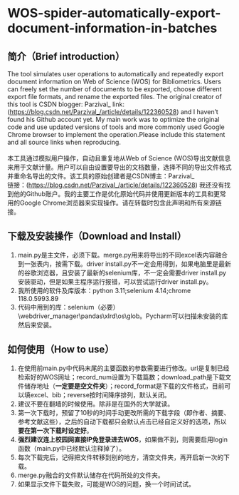 # WOS-spider-automatically-export-document-information-in-batches
## 简介（Brief introduction）
  The tool simulates user operations to automatically and repeatedly export document information on Web of Science (WOS) for Bibliometrics. Users can freely set the number of documents to be exported, choose different export file formats, and rename the exported files. The original creator of this tool is CSDN blogger: Parzival_  link:(https://blog.csdn.net/Parzival_/article/details/122360528) and I haven’t found his Github account yet. My main work was to optimize the original code and use updated versions of tools and more commonly used Google Chrome browser to implement the operation.Please include this statement and all source links when reproducing.
<br>
<br>   本工具通过模拟用户操作，自动且重复地从Web of Science (WOS)导出文献信息来用于文献计量。用户可以自由设置要导出的文档数量，选择不同的导出文件格式并重命名导出的文件。该工具的原始创建者是CSDN博主：Parzival_
<br>链接：(https://blog.csdn.net/Parzival_/article/details/122360528) 我还没有找到他的Github账户。我的主要工作是优化原始代码并使用更新版本的工具和更常用的Google Chrome浏览器来实现操作。请在转载时包含此声明和所有来源链接。
## 下载及安装操作（Download and Install）
1. main.py是主文件，必须下载。merge.py用来将导出的不同excel表内容融合到一张表内，按需下载。driver install.py不一定会用得到，如果电脑里是最新的谷歌浏览器，且安装了最新的selenium库，不一定会需要driver install.py安装驱动，但是如果主程序运行报错，可以尝试运行driver install.py。
2. 我所使用的软件及库版本：python 3.11;selenium 4.14;chrome 118.0.5993.89
3. 代码中用到的库：selenium（必要）\webdriver_manager\pandas\xlrd\os\glob。Pycharm可以扫描未安装的库然后来安装。
## 如何使用（How to use）
1. 在使用前main.py中代码末尾的主要函数的参数需要进行修改。url是复制已经检索好的WOS网址；record_num设置为下载篇数；download_path是下载文件储存地址（**一定要是空文件夹**）；record_format是下载的文件格式，目前可以填excel、bib；reverse按时间降序排列，默认关闭。
2. 建议不要在翻墙的时候使用。除非是在国外的大学就读。
3. 第一次下载时，预留了10秒的时间手动更改所需的下载字段（即作者、摘要、参考文献这些），之后的自动下载都只会默认点击已经自定义好的选项，所以**要在第一次下载时设定好**。
4. **强烈建议连上校园网直接IP免登录进去WOS**，如果做不到，则需要启用login函数（main.py中已经默认注释掉了）。
5. 每次下载完后，记得把文件转移到别的地方，清空文件夹，再开启新一次的下载。
6. merge.py融合的文件默认储存在代码所处的文件夹。
7. 如果显示文件下载失败，可能是WOS的问题，换一个时间试试。
